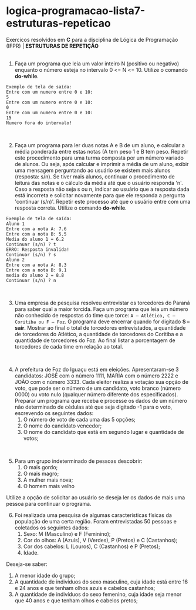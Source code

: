 # logica-programacao-lista7-estruturas-repeticao
Exercicos resolvidos em **C** para a disciplina de Lógica de Programação (IFPR) | **ESTRUTURAS DE REPETIÇÃO**
<br>
<br>

1. Faça um programa que leia um valor inteiro N (positivo ou negativo) enquanto o número esteja no intervalo 0 <= N <= 10. Utilize o comando **do-while**.
```
Exemplo de tela de saída:
Entre com um numero entre 0 e 10:
5
Entre com um numero entre 0 e 10:
0
Entre com um numero entre 0 e 10:
15
Numero fora do intervalo!
````
<br>

2. Faça um programa para ler duas notas A e B de um aluno, e calcular a média ponderada entre estas notas (A tem peso 1 e B tem peso. Repetir este procedimento para uma turma composta por um número variado de alunos. Ou seja, após calcular e imprimir a média de um aluno, exibir uma mensagem perguntando ao usuário se existem mais alunos (resposta: s/n). Se tiver mais alunos, continuar o procedimento de leitura das notas e o cálculo da média até que o usuário responda 'n'. Caso a resposta não seja s ou n, indicar ao usuário que a resposta dada está incorreta e solicitar novamente para que ele responda a pergunta 'continuar (s/n)'. Repetir este processo até que o usuário entre com uma resposta correta. Utilize o comando **do-while**.
```
Exemplo de tela de saída:
Aluno 1
Entre com a nota A: 7.6
Entre com a nota B: 5.5
Media do aluno 1 = 6.2
Continuar (s/n) ? t
ERRO: Resposta invalida!
Continuar (s/n) ? s
Aluno 2
Entre com a nota A: 8.3
Entre com a nota B: 9.1
media do aluno 2 = 8.8
Continuar (s/n) ? n
``` 
<br>

3. Uma empresa de pesquisa resolveu entrevistar os torcedores do Paraná para saber qual a maior torcida. Faça um programa que leia um número não conhecido de respostas do time que torce: ```A – Atlético, C – Coritiba ou F – Foz```. O programa deve encerrar quando for digitado **S – sair**. Mostrar ao final o total de torcedores entrevistados, a quantidade de torcedores do Atlético, a quantidade de torcedores do Coritiba e a quantidade de torcedores do Foz. Ao final listar a porcentagem de torcedores de cada time em relação ao total.
<br>

4. A prefeitura de Foz do Iguaçu está em eleições. Apresentaram-se 3 candidatos: JOSÉ com o número 1111, MARIA com o número 2222 e JOÃO com o número 3333. Cada eleitor realiza a votação sua opção de voto, que pode ser o número de um candidato, voto branco (número 0000) ou voto nulo (qualquer número diferente dos especificados). Preparar um programa que receba e processe os dados de um número não determinado de cédulas até que seja digitado -1 para o voto, escrevendo os seguintes dados:
    <ol>
        <li> O número de voto de cada uma das 5 opções;
        <li> O nome do candidato vencedor;
        <li> O nome do candidato que está em segundo lugar e quantidade de votos;
   </ol>  
<br>

5. Para um grupo indeterminado de pessoas descobrir:
    <ol>
        <li> O mais gordo;
        <li> O mais magro;
        <li> A mulher mais nova;
        <li> O homem mais velho
   </ol>
Utilize a opção de solicitar ao usuário se deseja ler os dados de mais uma pessoa para continuar o programa.
<br>

6. Foi realizada uma pesquisa de algumas características físicas da população de uma certa região. Foram entrevistadas 50 pessoas e coletados os seguintes dados:
    <ol>
        <li> Sexo: M (Masculino) e F (Feminino);
        <li> Cor do olhos: A (Azuis), V (Verdes), P (Pretos) e C (Castanhos);
        <li> Cor dos cabelos: L (Louros), C (Castanhos) e P (Pretos);
        <li> Idade.
   </ol>
Deseja-se saber:
    <ol>
        <li> A menor idade do grupo;
        <li> A quantidade de indivíduos do sexo masculino, cuja idade está entre 16 e 24 anos e que tenham olhos azuis e cabelos castanhos;
        <li> A quantidade de indivíduos do sexo femenino, cuja idade seja menor que 40 anos e que tenham olhos e cabelos pretos;
   </ol> 





 

